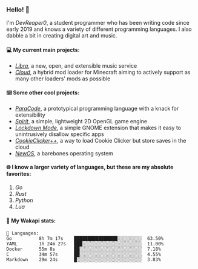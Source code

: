 ### Hello! 👋

I'm _DevReaper0_, a student programmer who has been writing code since early 2019 and knows a variety of different programming languages. I also dabble a bit in creating digital art and music.

#### 💻 My current main projects:

-   _[Libra](https://github.com/LibraMusic)_, a new, open, and extensible music service
-   _[Cloud](https://github.com/CloudLoaderMC/CloudLoader)_, a hybrid mod loader for Minecraft aiming to actively support as many other loaders' mods as possible

#### ⌨️ Some other cool projects:

-   _[ParaCode](https://github.com/ParaCodeLang/ParaCode)_, a prototypical programming language with a knack for extensibility
-   _[Spirit](https://gitlab.com/DevReaper0/SpiritEngine)_, a simple, lightweight 2D OpenGL game engine
-   _[Lockdown Mode](https://github.com/DevReaper0/GNOME-LockdownMode)_, a simple GNOME extension that makes it easy to unintrusively disallow specific apps
-   _[CookieClicker++](https://github.com/DevReaper0/CookieClickerPlusPlus)_, a way to load Cookie Clicker but store saves in the cloud
-   _[NewOS](https://github.com/DevReaper0/NewOS)_, a barebones operating system

#### 🌐 I know a larger variety of languages, but these are my absolute favorites:

1. _Go_
2. _Rust_
3. _Python_
4. _Lua_

#### 📡 My Wakapi stats:

```text
💾 Languages:
Go          8h 7m 17s    ████████████████░░░░░░░░░  63.50%
YAML        1h 24m 27s   ███░░░░░░░░░░░░░░░░░░░░░░  11.00%
Docker      55m 8s       ██░░░░░░░░░░░░░░░░░░░░░░░  7.18%
C           34m 57s      ██░░░░░░░░░░░░░░░░░░░░░░░  4.55%
Markdown    29m 24s      █░░░░░░░░░░░░░░░░░░░░░░░░  3.83%
```
